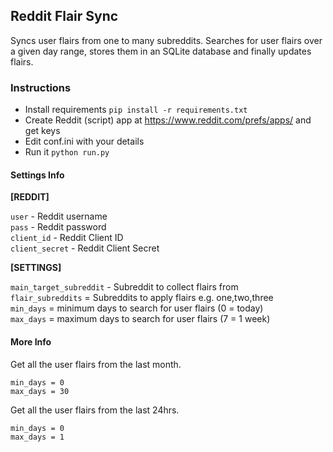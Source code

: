 ## Reddit Flair Sync

Syncs user flairs from one to many subreddits. Searches for user flairs over a given day range, stores them in an SQLite database and finally updates flairs.

### Instructions

-   Install requirements `pip install -r requirements.txt`
-   Create Reddit (script) app at https://www.reddit.com/prefs/apps/ and get keys
-   Edit conf.ini with your details
-   Run it `python run.py`

#### Settings Info

**[REDDIT]**

`user` - Reddit username  
`pass` - Reddit password  
`client_id` - Reddit Client ID  
`client_secret` - Reddit Client Secret  

**[SETTINGS]**

`main_target_subreddit` - Subreddit to collect flairs from  
`flair_subreddits` = Subreddits to apply flairs e.g. one,two,three  
`min_days` = minimum days to search for user flairs (0 = today)  
`max_days` = maximum days to search for user flairs (7 = 1 week)

#### More Info

Get all the user flairs from the last month.

    min_days = 0
    max_days = 30

Get all the user flairs from the last 24hrs.

    min_days = 0
    max_days = 1
